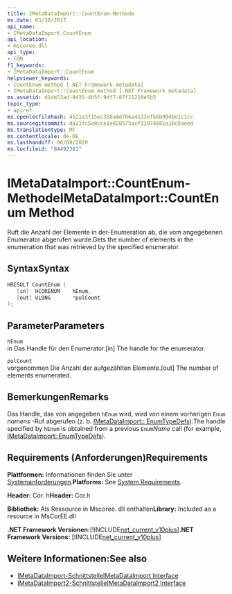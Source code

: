 ```yaml
---
title: IMetaDataImport::CountEnum-Methode
ms.date: 03/30/2017
api_name:
- IMetaDataImport.CountEnum
api_location:
- mscoree.dll
api_type:
- COM
f1_keywords:
- IMetaDataImport::CountEnum
helpviewer_keywords:
- CountEnum method [.NET Framework metadata]
- IMetaDataImport::CountEnum method [.NET Framework metadata]
ms.assetid: d1de53ad-9435-4b5f-9df7-07f21210e5b5
topic_type:
- apiref
ms.openlocfilehash: 4521a3f15ec358a4d786a4533efb6b99d0e1c1cc
ms.sourcegitcommit: da21fc5a8cce1e028575acf31974681a1bc5aeed
ms.translationtype: MT
ms.contentlocale: de-DE
ms.lasthandoff: 06/08/2020
ms.locfileid: "84492381"
---
```

# <a name="imetadataimportcountenum-method"></a><span data-ttu-id="a23d8-102">IMetaDataImport::CountEnum-Methode</span><span class="sxs-lookup"><span data-stu-id="a23d8-102">IMetaDataImport::CountEnum Method</span></span>
<span data-ttu-id="a23d8-103">Ruft die Anzahl der Elemente in der-Enumeration ab, die vom angegebenen Enumerator abgerufen wurde.</span><span class="sxs-lookup"><span data-stu-id="a23d8-103">Gets the number of elements in the enumeration that was retrieved by the specified enumerator.</span></span>  
  
## <a name="syntax"></a><span data-ttu-id="a23d8-104">Syntax</span><span class="sxs-lookup"><span data-stu-id="a23d8-104">Syntax</span></span>  
  
```cpp  
HRESULT CountEnum (  
   [in]  HCORENUM    hEnum,
   [out] ULONG       *pulCount  
);  
```  
  
## <a name="parameters"></a><span data-ttu-id="a23d8-105">Parameter</span><span class="sxs-lookup"><span data-stu-id="a23d8-105">Parameters</span></span>  
 `hEnum`  
 <span data-ttu-id="a23d8-106">in Das Handle für den Enumerator.</span><span class="sxs-lookup"><span data-stu-id="a23d8-106">[in] The handle for the enumerator.</span></span>  
  
 `pulCount`  
 <span data-ttu-id="a23d8-107">vorgenommen Die Anzahl der aufgezählten Elemente.</span><span class="sxs-lookup"><span data-stu-id="a23d8-107">[out] The number of elements enumerated.</span></span>  
  
## <a name="remarks"></a><span data-ttu-id="a23d8-108">Bemerkungen</span><span class="sxs-lookup"><span data-stu-id="a23d8-108">Remarks</span></span>  
 <span data-ttu-id="a23d8-109">Das Handle, das von angegeben `hEnum` wird, wird von einem vorherigen `Enum` *namens* -Ruf abgerufen (z. b. [IMetaDataImport:: EnumTypeDefs](imetadataimport-enumtypedefs-method.md)).</span><span class="sxs-lookup"><span data-stu-id="a23d8-109">The handle specified by `hEnum` is obtained from a previous `Enum`*Name* call (for example, [IMetaDataImport::EnumTypeDefs](imetadataimport-enumtypedefs-method.md)).</span></span>  
  
## <a name="requirements"></a><span data-ttu-id="a23d8-110">Requirements (Anforderungen)</span><span class="sxs-lookup"><span data-stu-id="a23d8-110">Requirements</span></span>  
 <span data-ttu-id="a23d8-111">**Plattformen:** Informationen finden Sie unter [Systemanforderungen](../../get-started/system-requirements.md).</span><span class="sxs-lookup"><span data-stu-id="a23d8-111">**Platforms:** See [System Requirements](../../get-started/system-requirements.md).</span></span>  
  
 <span data-ttu-id="a23d8-112">**Header:** Cor. h</span><span class="sxs-lookup"><span data-stu-id="a23d8-112">**Header:** Cor.h</span></span>  
  
 <span data-ttu-id="a23d8-113">**Bibliothek:** Als Ressource in Mscoree. dll enthalten</span><span class="sxs-lookup"><span data-stu-id="a23d8-113">**Library:** Included as a resource in MsCorEE.dll</span></span>  
  
 <span data-ttu-id="a23d8-114">**.NET Framework Versionen:**[!INCLUDE[net_current_v10plus](../../../../includes/net-current-v10plus-md.md)]</span><span class="sxs-lookup"><span data-stu-id="a23d8-114">**.NET Framework Versions:** [!INCLUDE[net_current_v10plus](../../../../includes/net-current-v10plus-md.md)]</span></span>  
  
## <a name="see-also"></a><span data-ttu-id="a23d8-115">Weitere Informationen:</span><span class="sxs-lookup"><span data-stu-id="a23d8-115">See also</span></span>

- [<span data-ttu-id="a23d8-116">IMetaDataImport-Schnittstelle</span><span class="sxs-lookup"><span data-stu-id="a23d8-116">IMetaDataImport Interface</span></span>](imetadataimport-interface.md)
- [<span data-ttu-id="a23d8-117">IMetaDataImport2-Schnittstelle</span><span class="sxs-lookup"><span data-stu-id="a23d8-117">IMetaDataImport2 Interface</span></span>](imetadataimport2-interface.md)
